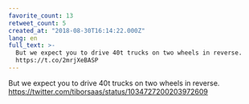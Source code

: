 ```yaml
---
favorite_count: 13
retweet_count: 5
created_at: "2018-08-30T16:14:22.000Z"
lang: en
full_text: >-
  But we expect you to drive 40t trucks on two wheels in reverse.
  https://t.co/2mrjXeBASP
---
```


But we expect you to drive 40t trucks on two wheels in reverse.
<https://twitter.com/tiborsaas/status/1034727200203972609>
